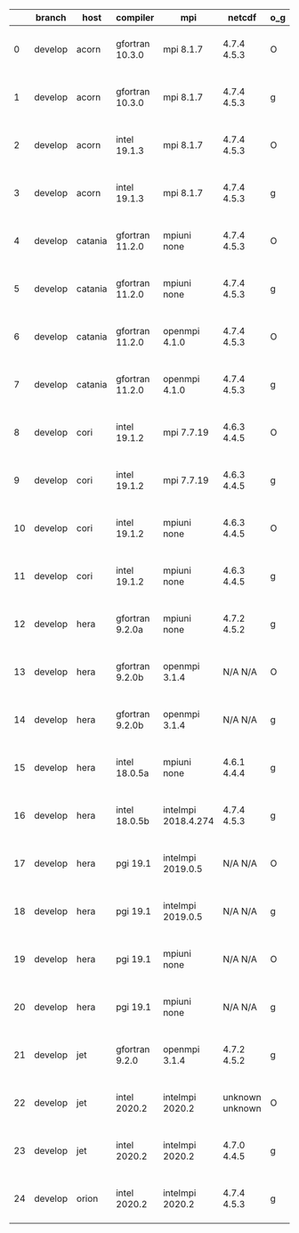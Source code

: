 |    | branch   | host    | compiler        | mpi                 | netcdf          | o_g   | os     | build   | u_pass   | u_fail   | s_pass   | s_fail   | e_pass   | e_fail   | nuopc_pass   | nuopc_fail   | artifacts_hash                                                                                                                                              | modified                  |
|----|----------|---------|-----------------|---------------------|-----------------|-------|--------|---------|----------|----------|----------|----------|----------|----------|--------------|--------------|-------------------------------------------------------------------------------------------------------------------------------------------------------------|---------------------------|
|  0 | develop  | acorn   | gfortran 10.3.0 | mpi 8.1.7           | 4.7.4 4.5.3     | O     | Unicos | fail    | fail     | fail     | fail     | fail     | fail     | fail     | 0            | 50           | [artifacts](https://github.com/esmf-org/esmf-test-artifacts/tree/4a2c2dc489be812f865ceb2c62f673e5d7c94340/develop/acorn/gfortran/10.3.0/O/mpi/8.1.7)        | 2022-07-13 01:27:20 +0000 |
|  1 | develop  | acorn   | gfortran 10.3.0 | mpi 8.1.7           | 4.7.4 4.5.3     | g     | Unicos | fail    | fail     | fail     | fail     | fail     | fail     | fail     | 0            | 50           | [artifacts](https://github.com/esmf-org/esmf-test-artifacts/tree/099d610016da40e239e8625b083a92dc950de2e6/develop/acorn/gfortran/10.3.0/g/mpi/8.1.7)        | 2022-07-13 01:27:48 +0000 |
|  2 | develop  | acorn   | intel 19.1.3    | mpi 8.1.7           | 4.7.4 4.5.3     | O     | Unicos | pass    | 13665    | 0        | 49       | 0        | 80       | 0        | 50           | 0            | [artifacts](https://github.com/esmf-org/esmf-test-artifacts/tree/6639e37d9bcbdb768c73cfe03e502cb4ff22ec4c/develop/acorn/intel/19.1.3/O/mpi/8.1.7)           | 2022-07-13 01:55:01 +0000 |
|  3 | develop  | acorn   | intel 19.1.3    | mpi 8.1.7           | 4.7.4 4.5.3     | g     | Unicos | pass    | 13665    | 0        | 49       | 0        | 80       | 0        | 50           | 0            | [artifacts](https://github.com/esmf-org/esmf-test-artifacts/tree/6639e37d9bcbdb768c73cfe03e502cb4ff22ec4c/develop/acorn/intel/19.1.3/g/mpi/8.1.7)           | 2022-07-13 01:55:01 +0000 |
|  4 | develop  | catania | gfortran 11.2.0 | mpiuni none         | 4.7.4 4.5.3     | O     | Darwin | pass    | 12142    | 0        | 8        | 0        | 43       | 0        | 0            | 50           | [artifacts](https://github.com/esmf-org/esmf-test-artifacts/tree/9772f66925aa462aa4efdc015ade63541b6002b3/develop/catania/gfortran/11.2.0/O/mpiuni/none)    | 2022-07-06 13:22:24 -0600 |
|  5 | develop  | catania | gfortran 11.2.0 | mpiuni none         | 4.7.4 4.5.3     | g     | Darwin | pass    | 12142    | 0        | 8        | 0        | 43       | 0        | 0            | 50           | [artifacts](https://github.com/esmf-org/esmf-test-artifacts/tree/6d43c7f9b8ab59c74c85794c94fece2f5767e828/develop/catania/gfortran/11.2.0/g/mpiuni/none)    | 2022-07-06 14:26:13 -0600 |
|  6 | develop  | catania | gfortran 11.2.0 | openmpi 4.1.0       | 4.7.4 4.5.3     | O     | Darwin | pass    | 13656    | 9        | 49       | 0        | 80       | 0        | 45           | 5            | [artifacts](https://github.com/esmf-org/esmf-test-artifacts/tree/289404fd56f74ac4c338dc7905f30f6ad4d48844/develop/catania/gfortran/11.2.0/O/openmpi/4.1.0)  | 2022-07-06 12:56:48 -0600 |
|  7 | develop  | catania | gfortran 11.2.0 | openmpi 4.1.0       | 4.7.4 4.5.3     | g     | Darwin | pass    | 13656    | 9        | 49       | 0        | 80       | 0        | 45           | 5            | [artifacts](https://github.com/esmf-org/esmf-test-artifacts/tree/4f72a0282a776a84c032aea41298649a53ca6d7f/develop/catania/gfortran/11.2.0/g/openmpi/4.1.0)  | 2022-07-06 13:56:08 -0600 |
|  8 | develop  | cori    | intel 19.1.2    | mpi 7.7.19          | 4.6.3 4.4.5     | O     | Unicos | pass    | 13665    | 0        | 49       | 0        | 80       | 0        | 50           | 0            | [artifacts](https://github.com/esmf-org/esmf-test-artifacts/tree/3648f2c84c9d10d2f53e8f6d052780a7a4d10fdc/develop/cori/intel/19.1.2/O/mpi/7.7.19)           | 2022-07-13 08:39:33 -0700 |
|  9 | develop  | cori    | intel 19.1.2    | mpi 7.7.19          | 4.6.3 4.4.5     | g     | Unicos | pass    | 13665    | 0        | 49       | 0        | 80       | 0        | 50           | 0            | [artifacts](https://github.com/esmf-org/esmf-test-artifacts/tree/049fd64fefc64acbc15e2c1cca9a00becfac1b47/develop/cori/intel/19.1.2/g/mpi/7.7.19)           | 2022-07-13 08:46:36 -0700 |
| 10 | develop  | cori    | intel 19.1.2    | mpiuni none         | 4.6.3 4.4.5     | O     | Unicos | pass    | 12142    | 0        | 8        | 0        | 43       | 0        | 0            | 50           | [artifacts](https://github.com/esmf-org/esmf-test-artifacts/tree/e6d069eb85ade53a82bbba65133686411ba52638/develop/cori/intel/19.1.2/O/mpiuni/none)          | 2022-07-13 08:15:08 -0700 |
| 11 | develop  | cori    | intel 19.1.2    | mpiuni none         | 4.6.3 4.4.5     | g     | Unicos | pass    | 12142    | 0        | 8        | 0        | 43       | 0        | 0            | 50           | [artifacts](https://github.com/esmf-org/esmf-test-artifacts/tree/4d325b2b6fb196cd28ed926954c768d623d99c14/develop/cori/intel/19.1.2/g/mpiuni/none)          | 2022-07-13 08:18:55 -0700 |
| 12 | develop  | hera    | gfortran 9.2.0a | mpiuni none         | 4.7.2 4.5.2     | g     | Linux  | pass    | 12142    | 0        | 8        | 0        | 43       | 0        | 0            | 50           | [artifacts](https://github.com/esmf-org/esmf-test-artifacts/tree/6c73f22afe38a3a01392fe320cd76bb3d57e7704/develop/hera/gfortran/9.2.0a/g/mpiuni/none)       | 2022-07-13 06:29:24 +0000 |
| 13 | develop  | hera    | gfortran 9.2.0b | openmpi 3.1.4       | N/A N/A         | O     | Linux  | pass    | 13665    | 0        | 49       | 0        | 80       | 0        | 50           | 0            | [artifacts](https://github.com/esmf-org/esmf-test-artifacts/tree/cdcbb54651111c03055ffd18a584c7d4ee97a935/develop/hera/gfortran/9.2.0b/O/openmpi/3.1.4)     | 2022-07-13 06:33:59 +0000 |
| 14 | develop  | hera    | gfortran 9.2.0b | openmpi 3.1.4       | N/A N/A         | g     | Linux  | pass    | 13665    | 0        | 49       | 0        | 80       | 0        | 50           | 0            | [artifacts](https://github.com/esmf-org/esmf-test-artifacts/tree/7f25caad91cd9cd72810388b8da8bdcd8b265321/develop/hera/gfortran/9.2.0b/g/openmpi/3.1.4)     | 2022-07-13 06:40:20 +0000 |
| 15 | develop  | hera    | intel 18.0.5a   | mpiuni none         | 4.6.1 4.4.4     | g     | Linux  | pass    | 12142    | 0        | 8        | 0        | 43       | 0        | 0            | 50           | [artifacts](https://github.com/esmf-org/esmf-test-artifacts/tree/08a1bdb05a163cc978df6fd9ad3c39dc78411513/develop/hera/intel/18.0.5a/g/mpiuni/none)         | 2022-07-13 06:47:26 +0000 |
| 16 | develop  | hera    | intel 18.0.5b   | intelmpi 2018.4.274 | 4.7.4 4.5.3     | g     | Linux  | pass    | 13665    | 0        | 49       | 0        | 80       | 0        | 50           | 0            | [artifacts](https://github.com/esmf-org/esmf-test-artifacts/tree/16efc52c9df0a6b02fd064ca8750e15133d8c80d/develop/hera/intel/18.0.5b/g/intelmpi/2018.4.274) | 2022-07-13 07:12:16 +0000 |
| 17 | develop  | hera    | pgi 19.1        | intelmpi 2019.0.5   | N/A N/A         | O     | Linux  | pass    | fail     | fail     | fail     | fail     | fail     | fail     | 0            | 0            | [artifacts](https://github.com/esmf-org/esmf-test-artifacts/tree/d52b74ec5f7d72e8c5195a992955014aa4d5d35e/develop/hera/pgi/19.1/O/intelmpi/2019.0.5)        | 2022-07-13 10:39:05 +0000 |
| 18 | develop  | hera    | pgi 19.1        | intelmpi 2019.0.5   | N/A N/A         | g     | Linux  | pass    | fail     | fail     | fail     | fail     | fail     | fail     | 0            | 0            | [artifacts](https://github.com/esmf-org/esmf-test-artifacts/tree/7fce353695e00c102001cf6eba808e90bd8f4dd8/develop/hera/pgi/19.1/g/intelmpi/2019.0.5)        | 2022-07-13 10:49:33 +0000 |
| 19 | develop  | hera    | pgi 19.1        | mpiuni none         | N/A N/A         | O     | Linux  | pass    | 11516    | 626      | 6        | 2        | 40       | 3        | 0            | 50           | [artifacts](https://github.com/esmf-org/esmf-test-artifacts/tree/3365e7a98edccb6b08764ac3b712cbef80c572af/develop/hera/pgi/19.1/O/mpiuni/none)              | 2022-07-13 07:27:20 +0000 |
| 20 | develop  | hera    | pgi 19.1        | mpiuni none         | N/A N/A         | g     | Linux  | pass    | 11516    | 626      | 4        | 4        | 40       | 3        | 0            | 50           | [artifacts](https://github.com/esmf-org/esmf-test-artifacts/tree/d6e442c65b1cfd044475ab6dfc1114e2a1d7d869/develop/hera/pgi/19.1/g/mpiuni/none)              | 2022-07-13 07:38:36 +0000 |
| 21 | develop  | jet     | gfortran 9.2.0  | openmpi 3.1.4       | 4.7.2 4.5.2     | g     | Linux  | fail    | fail     | fail     | fail     | fail     | fail     | fail     | fail         | fail         | [artifacts](https://github.com/esmf-org/esmf-test-artifacts/tree/b17c3c3fcc9b935ade6ebc926da6c3d0285b5815/develop/jet/gfortran/9.2.0/g/openmpi/3.1.4)       | 2022-07-11 04:01:31 +0000 |
| 22 | develop  | jet     | intel 2020.2    | intelmpi 2020.2     | unknown unknown | O     | Linux  | fail    | fail     | fail     | fail     | fail     | fail     | fail     | 0            | 0            | [artifacts](https://github.com/esmf-org/esmf-test-artifacts/tree/0fb0d27b2e4a12661ad8039cd93926ce2ce65140/develop/jet/intel/2020.2/O/intelmpi/2020.2)       | 2022-07-10 06:17:36 +0000 |
| 23 | develop  | jet     | intel 2020.2    | intelmpi 2020.2     | 4.7.0 4.4.5     | g     | Linux  | pass    | pending  | pending  | pending  | pending  | pending  | pending  | pending      | pending      | [artifacts](https://github.com/esmf-org/esmf-test-artifacts/tree/01cf8a298daef3a4fc9dc1abf87a1256e5197176/develop/jet/intel/2020.2/g/intelmpi/2020.2)       | 2022-07-08 04:06:04 +0000 |
| 24 | develop  | orion   | intel 2020.2    | intelmpi 2020.2     | 4.7.4 4.5.3     | g     | Linux  | pass    | 13665    | 0        | 49       | 0        | 80       | 0        | 50           | 0            | [artifacts](https://github.com/esmf-org/esmf-test-artifacts/tree/e89347dcdd13052cb799bfcbc626ddc51f20393d/develop/orion/intel/2020.2/g/intelmpi/2020.2)     | 2022-07-13 03:35:49 -0500 |
